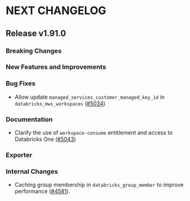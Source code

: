 # NEXT CHANGELOG

## Release v1.91.0

### Breaking Changes

### New Features and Improvements

### Bug Fixes

* Allow update `managed_services_customer_managed_key_id` in `databricks_mws_workspaces` ([#5034](https://github.com/databricks/terraform-provider-databricks/pull/5034))

### Documentation

* Clarify the use of `workspace-consume` entitlement and access to Databricks One ([#5043](https://github.com/databricks/terraform-provider-databricks/pull/5043))

### Exporter

### Internal Changes

* Caching group membership in `databricks_group_member` to improve performance ([#4581](https://github.com/databricks/terraform-provider-databricks/pull/4581)).
